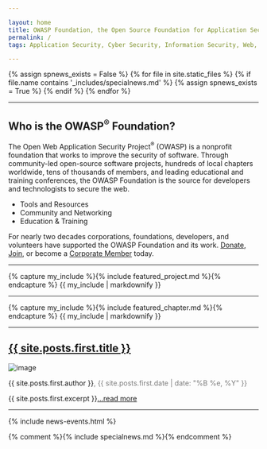 ```yaml
---

layout: home
title: OWASP Foundation, the Open Source Foundation for Application Security 
permalink: /
tags: Application Security, Cyber Security, Information Security, Web, Cloud, Vulnerability Assessment

---
```

{% assign spnews_exists = False %}
{% for file in site.static_files %}
{% if file.name contains '_includes/specialnews.md' %}
{% assign spnews_exists = True %}
{% endif %}
{% endfor %}
<!-- Rebuild Site Tag 167 -->

<div class="homepage-promo" style='background: url(/assets/images/content/ams-preso-new.jpg) no-repeat center center;background-size: cover;'>
  <!--<img src="/assets/images/content/ams-preso-new.jpg" alt="Presentation at Global AppSec AMS">-->
</div>

 <hr class="mobile">

<section class="homepage-welcome">
  <h1>Who is the OWASP<sup>&reg;</sup> Foundation?</h1>
  <p>The Open Web Application Security Project<sup>&reg;</sup> (OWASP) is a nonprofit foundation that works to improve the security of software. Through community-led open-source software projects, hundreds of local chapters worldwide, tens of thousands of members, and leading educational and training conferences, the OWASP Foundation is the source for developers and technologists to secure the web.</p>

<ul>
<li>Tools and Resources</li>
<li>Community and Networking</li>
<li>Education & Training</li>
</ul>

<p>For nearly two decades corporations, foundations, developers, and volunteers have supported the OWASP Foundation and its work. <a href="/donate/">Donate</a>, <a href="/membership/">Join</a>, or become a <a href="/supporters">Corporate Member</a> today.</p>
</section>

<hr>

<section class="homepage-project">
 {% capture my_include %}{% include featured_project.md %}{% endcapture %}
  {{ my_include | markdownify }}
</section>

<hr class="mobile">

<section class="homepage-chapter">
  {% capture my_include %}{% include featured_chapter.md %}{% endcapture %}
  {{ my_include | markdownify }}
</section>

<hr>

<section class="homepage-blog">
  <h2><a href="{{ site.posts.first.url }}">{{ site.posts.first.title }}</a></h2>
<a><img src="{{ site.posts.first.author_image }}" alt="image"></a>
<p class="author"><a>{{ site.posts.first.author }}</a><span style="color:#7C7C7C">, {{ site.posts.first.date | date: "%B %e, %Y" }}</span></p>
<p>{{ site.posts.first.excerpt }}<a href="{{ site.posts.first.url }}">...read more</a></p>
</section>

<hr class="mobile">

{% include news-events.html %}

{% comment %}{% include specialnews.md %}{% endcomment %}
